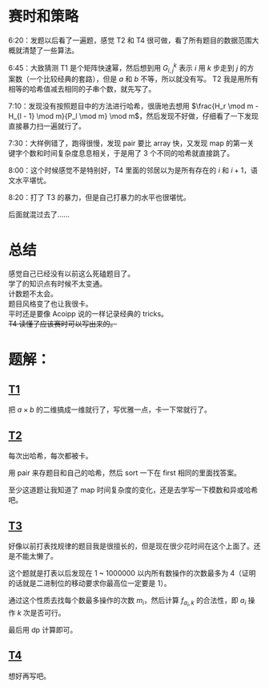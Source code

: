 # 赛时和策略
6:20：发题以后看了一遍题，感觉 T2 和 T4 很可做，看了所有题目的数据范围大概就清楚了一些算法。

6:45：大致猜测 T1 是个矩阵快速幂，然后想到用 $G^k_{i, j}$ 表示 $i$ 用 $k$ 步走到 $j$ 的方案数（一个比较经典的套路），但是 $a$ 和 $b$ 不等，所以就没有写。
T2 我是用所有相等的哈希值减去相同的子串个数，就先写了。

7:10：发现没有按照题目中的方法进行哈希，很唐地去想用 $\frac{H_r \mod m - H_{l - 1} \mod m}{P_l \mod m} \mod m$，然后发现不好做，仔细看了一下发现直接暴力扫一遍就行了。

7:30：大样例错了，跑得很慢，发现 pair 要比 array 快，又发现 map 的第一关键字个数和时间复杂度息息相关，于是用了 3 个不同的哈希就直接跳了。

8:00：这个时候感觉不是特别好，T4 里面的邻居以为是所有存在的 $i$ 和 $i + 1$，语文水平堪忧。

8:20：打了 T3 的暴力，但是自己打暴力的水平也很堪忧。

后面就混过去了……

# 总结
感觉自己已经没有以前这么死磕题目了。    
学了的知识点有时候不太变通。    
计数题不太会。  
题目风格变了也让我很卡。  
平时还是要像 Acoipp 说的一样记录经典的 tricks。  
~~T4 读懂了应该赛时可以写出来的。~~

# 题解：
## [T1](http://oi.nks.edu.cn:19360/zh/Problem/Details?cid=3363&tid=G)
把 $a \times b$ 的二维搞成一维就行了，写优雅一点，卡一下常就行了。

## [T2](http://oi.nks.edu.cn:19360/zh/Problem/Details?cid=3363&tid=F)
每次出哈希，每次都被卡。

用 pair 来存题目和自己的哈希，然后 sort 一下在 first 相同的里面找答案。

至少这道题让我知道了 map 时间复杂度的变化，还是去学写一下模数和异或哈希吧。

## [T3](http://oi.nks.edu.cn:19360/zh/Problem/Details?cid=3363&tid=G)
好像以前打表找规律的题目我是很擅长的，但是现在很少花时间在这个上面了。还是不能太懒了。

这个题就是打表以后发现在 1 ~ 1000000 以内所有数操作的次数最多为 4（证明的话就是二进制位的移动要求你最高位一定要是 1）。

通过这个性质去找每个数最多操作的次数 $m_i$，然后计算 $f_{a_i, k}$ 的合法性，即 $a_i$ 操作 $k$ 次是否可行。

最后用 dp 计算即可。

## [T4](http://oi.nks.edu.cn:19360/zh/Problem/Details?cid=3363&tid=H)
想好再写吧。
